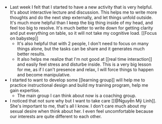 - Last week I felt that I started to have a new activity that is very helpful. It's about interactive lecture and discussion. This helps me to write more thoughts and do the next step externally, and let things unfold outside. It's much more helpful than I keep the big thing inside of my head, and feel too big to resolve. It's much better to write down for getting clarity and put everything on table, so it will not take my cognitive load. [[Focus on babystep]]
    - It's also helpful that with 2 people, I don't need to focus on many things alone, but the tasks can be share and it generates much better results.
    - It also helps me realize that I'm not good at [[real time interaction]] and easily feel stress and disturbe inside. This is a very big lesson for me, as if I can't presence and relax, I will force things to happen and become manipulative.
- I started to want to develop some [[learning group]] will help me to practice instructional design and build my training program, help me gain expertise. 
    - The main group I can think about now is a coaching group.
- I noticed that not sure why but I want to take care [[@Nguyễn Mỹ Linh]]. She's important to me, that's all I know. I don't care much about my sexual desire when think about her. I even feel uncomfortable because our interests are quite different to each other.
